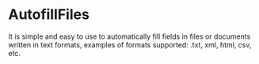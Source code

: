 # AutofillFiles
It is simple and easy to use to automatically fill fields in files or documents written in text formats, examples of formats supported: .txt, xml, html, csv, etc.
